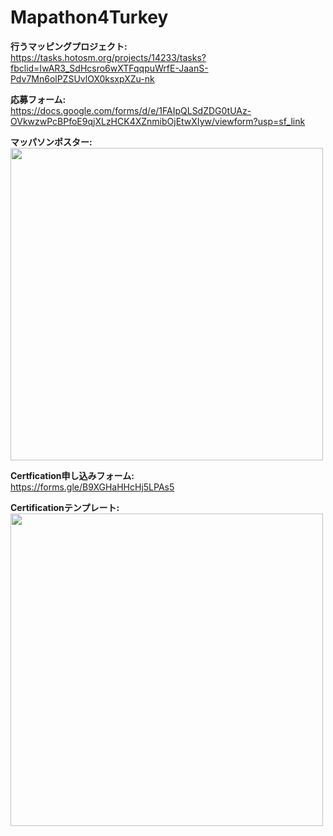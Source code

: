 # Mapathon4Turkey
**行うマッピングプロジェクト:**   
https://tasks.hotosm.org/projects/14233/tasks?fbclid=IwAR3_SdHcsro6wXTFqqpuWrfE-JaanS-Pdv7Mn6olPZSUvlOX0ksxpXZu-nk

**応募フォーム:**  
https://docs.google.com/forms/d/e/1FAIpQLSdZDG0tUAz-OVkwzwPcBPfoE9qjXLzHCK4XZnmibOjEtwXIyw/viewform?usp=sf_link  

**マッパソンポスター:**     
<img src="https://user-images.githubusercontent.com/29940264/217781079-3b6ff1c0-b6be-4b67-b938-cb15ec772977.png" width="500">

**Certfication申し込みフォーム:**   
https://forms.gle/B9XGHaHHcHj5LPAs5

**Certificationテンプレート:**    
<img src="https://user-images.githubusercontent.com/29940264/219380836-77555477-86a2-4b73-8fd8-d4446bd05eff.png" width="500">

